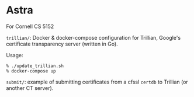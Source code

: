 # Astra

For Cornell CS 5152

`trillian/`: Docker & docker-compose configuration for Trillian,
Google's certificate transparency server (written in Go).

Usage:

    % ./update_trillian.sh
    % docker-compose up

`submit/`: example of submitting certificates from a cfssl `certdb` to
Trillian (or another CT server).
